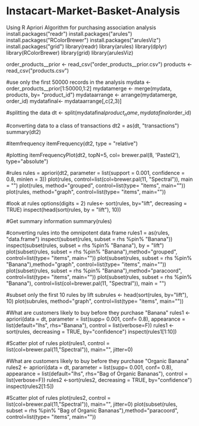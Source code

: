 # Instacart-Market-Basket-Analysis
Using R Apriori Algorithm for purchasing association analysis
install.packages("readr")
install.packages("arules")
install.packages("RColorBrewer")
install.packages("arulesViz")
install.packages("grid")
library(readr)
library(arules)
library(dplyr)
library(RColorBrewer)
library(grid)
library(arulesViz)

order_products__prior <- read_csv("order_products__prior.csv")
products <- read_csv("products.csv")

#use only the first 50000 records in the analysis
mydata <- order_products__prior[1:50000,1:2]
mydatamerge <- merge(mydata, products, by= "product_id")
mydataarrange <- arrange(mydatamerge, order_id)
mydatafinal<- mydataarrange[,c(2,3)]


#splitting the data
dt <- split(mydatafinal$product_name, mydatafinal$order_id)

#converting data to a class of transactions
dt2 = as(dt, "transactions")
summary(dt2)

#itemfrequency
itemFrequency(dt2, type = "relative")

#plotting
itemFrequencyPlot(dt2, topN=5, col= brewer.pal(8, 'Pastel2'), type="absolute")

#rules
rules = apriori(dt2, parameter = list(support = 0.001, confidence = 0.8, minlen = 3))
plot(rules, control=list(col=brewer.pal(11, "Spectral")), main = "")
plot(rules, method="grouped", control=list(type= "items", main=""))
plot(rules, method="graph", control=list(type= "items", main=""))


#look at rules
options(digits = 2)
rules<- sort(rules, by="lift", decreasing = TRUE)
inspect(head(sort(rules, by = "lift"), 10))

#Get summary information
summary(rules)

#converting rules into the omnipotent data frame
rules1 = as(rules, "data.frame")
inspect(subset(rules, subset = rhs %pin% "Banana"))
inspect(subset(rules, subset = rhs %pin% "Banana"), by = "lift")
plot(subset(rules, subset = rhs %pin% "Banana"),method="grouped", control=list(type= "items", main=""))
plot(subset(rules, subset = rhs %pin% "Banana"),method="graph", control=list(type= "items", main=""))
plot(subset(rules, subset = rhs %pin% "Banana"),method="paracoord", control=list(type= "items", main=""))
plot(subset(rules, subset = rhs %pin% "Banana"), control=list(col=brewer.pal(11, "Spectral")), main = "")

#subset only the first 10 rules by lift
subrules <- head(sort(rules, by="lift"), 10)
plot(subrules, method="graph", control=list(type= "items", main=""))


#What are customers likely to buy before they purchase "Banana"
rules1 <- apriori(data = dt, parameter = list(supp= 0.001, conf= 0.8), appearance = list(default="lhs", rhs="Banana"), control = list(verbose=F))
rules1 <-sort(rules, decreasing = TRUE, by="confidence")
inspect(rules1[1:10])

#Scatter plot of rules
plot(rules1, control = list(col=brewer.pal(11,"Spectral")), main="", jitter=0)


#What are customers likely to buy before they purchase "Organic Banana"
rules2 <- apriori(data = dt, parameter = list(supp= 0.001, conf= 0.8), appearance = list(default="lhs", rhs="Bag of Organic Bananas"), control = list(verbose=F))
rules2 <-sort(rules2, decreasing = TRUE, by="confidence")
inspect(rules2[1:5])

#Scatter plot of rules
plot(rules2, control = list(col=brewer.pal(11,"Spectral")), main="", jitter=0)
plot(subset(rules, subset = rhs %pin% "Bag of Organic Bananas"),method="paracoord", control=list(type= "items", main=""))

